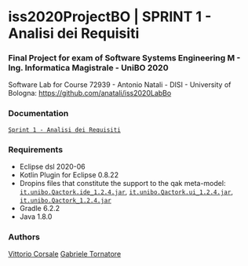 # iss2020ProjectBO | SPRINT 1 - Analisi dei Requisiti

### Final Project for exam of Software Systems Engineering M - Ing. Informatica Magistrale - UniBO 2020

Software Lab for Course 72939 - Antonio Natali - DISI - University of Bologna: https://github.com/anatali/iss2020LabBo

### Documentation

[``Sprint 1 - Analisi dei Requisiti``](https://htmlview.glitch.me/?https://github.com/it9tst/iss2020ProjectBO/blob/feature/sprint1_an_req/doc/sprint1.html)

### Requirements

- Eclipse dsl 2020-06
- Kotlin Plugin for Eclipse 0.8.22
- Dropins files that constitute the support to the qak meta-model: [``it.unibo.Qactork.ide_1.2.4.jar``](dropins/it.unibo.Qactork.ide_1.2.4.jar), [``it.unibo.Qactork.ui_1.2.4.jar``](dropins/it.unibo.Qactork.ui_1.2.4.jar), [``it.unibo.Qactork_1.2.4.jar``](dropins/it.unibo.Qactork_1.2.4.jar)
- Gradle 6.2.2
- Java 1.8.0

### Authors
[Vittorio Corsale](https://github.com/VittorioCorsale-1)
[Gabriele Tornatore](https://github.com/it9tst)